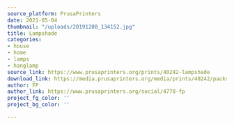 ```yaml
---
source_platform: PrusaPrinters
date: 2021-05-04
thumbnail: "/uploads/20191208_134152.jpg"
title: Lampshade
categories:
- house
- home
- lamps
- hanglamp
source_link: https://www.prusaprinters.org/prints/40242-lampshade
download_link: https://media.prusaprinters.org/media/prints/40242/packs/82180_2b79702d-f784-4c44-9dc5-4fdfdfb88bf7/lampshade-model_files.zip#_ga=2.119892232.1048019618.1620083506-1521836024.1614377370
author: FP
author_link: https://www.prusaprinters.org/social/4778-fp
project_fg_color: ''
project_bg_color: ''

---
```

